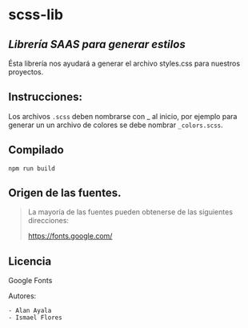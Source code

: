 # scss-lib

## **_Librería SAAS para generar estilos_**

Ésta librería nos ayudará a generar el archivo styles.css para nuestros proyectos.

## Instrucciones:

Los archivos `.scss` deben nombrarse con \_ al inicio, por ejemplo para generar un un archivo de colores se debe nombrar `_colors.scss`.

## Compilado

```npm
npm run build
```

## Origen de las fuentes.

> La mayoría de las fuentes pueden obtenerse de las siguientes direcciones:
>
> https://fonts.google.com/

## Licencia

Google Fonts

Autores:

    - Alan Ayala
    - Ismael Flores
